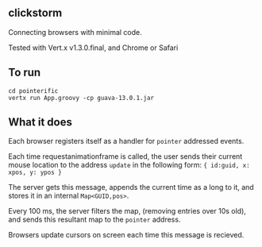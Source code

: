 ## clickstorm

Connecting browsers with minimal code.

Tested with Vert.x v1.3.0.final, and Chrome or Safari

## To run

    cd pointerific
    vertx run App.groovy -cp guava-13.0.1.jar

## What it does

Each browser registers itself as a handler for `pointer` addressed events.

Each time requestanimationframe is called, the user sends their current mouse location
to the address `update` in the following form: `{ id:guid, x: xpos, y: ypos }`

The server gets this message, appends the current time as a long to it, and stores it
in an internal `Map<GUID,pos>`.

Every 100 ms, the server filters the map, (removing entries over 10s old), and sends this
resultant map to the `pointer` address.

Browsers update cursors on screen each time this message is recieved.